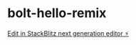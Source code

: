 # bolt-hello-remix

[Edit in StackBlitz next generation editor ⚡️](https://stackblitz.com/~/github.com/donvito/bolt-hello-remix)